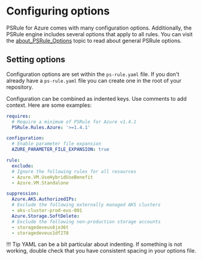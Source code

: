 # Configuring options

PSRule for Azure comes with many configuration options.
Additionally, the PSRule engine includes several options that apply to all rules.
You can visit the [about_PSRule_Options][1] topic to read about general PSRule options.

  [1]: https://microsoft.github.io/PSRule/concepts/PSRule/en-US/about_PSRule_Options.html

## Setting options

Configuration options are set within the `ps-rule.yaml` file.
If you don't already have a `ps-rule.yaml` file you can create one in the root of your repository.

Configuration can be combined as indented keys.
Use comments to add context.
Here are some examples:

```yaml
requires:
  # Require a minimum of PSRule for Azure v1.4.1
  PSRule.Rules.Azure: '>=1.4.1'

configuration:
  # Enable parameter file expansion
  AZURE_PARAMETER_FILE_EXPANSION: true

rule:
  exclude:
  # Ignore the following rules for all resources
  - Azure.VM.UseHybridUseBenefit
  - Azure.VM.Standalone

suppression:
  Azure.AKS.AuthorizedIPs:
  # Exclude the following externally managed AKS clusters
  - aks-cluster-prod-eus-001
  Azure.Storage.SoftDelete:
  # Exclude the following non-production storage accounts
  - storagedeveus6jo36t
  - storagedeveus1df278
```

!!! Tip
    YAML can be a bit particular about indenting.
    If something is not working, double check that you have consistent spacing in your options file.
